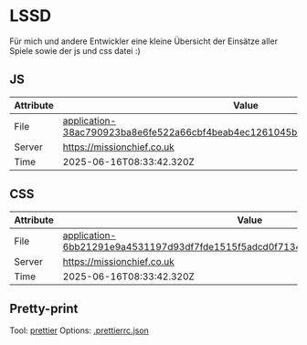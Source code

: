 # LSSD

Für mich und andere Entwickler eine kleine Übersicht der Einsätze aller Spiele sowie der js und css datei :)

<!-- automated -->

## JS

| Attribute | Value                                                                                                                                                                                                |
| --------- | ---------------------------------------------------------------------------------------------------------------------------------------------------------------------------------------------------- |
| File      | [application-38ac790923ba8e6fe522a66cbf4beab4ec1261045b9cd0dd47297fe0f7c54558.js](https://missionchief.co.uk/assets/application-38ac790923ba8e6fe522a66cbf4beab4ec1261045b9cd0dd47297fe0f7c54558.js) |
| Server    | https://missionchief.co.uk                                                                                                                                                                           |
| Time      | 2025-06-16T08:33:42.320Z                                                                                                                                                                             |

## CSS

| Attribute | Value                                                                                                                                                                                                  |
| --------- | ------------------------------------------------------------------------------------------------------------------------------------------------------------------------------------------------------ |
| File      | [application-6bb21291e9a4531197d93df7fde1515f5adcd0f71343dba8e12474f6953ddc8e.css](https://missionchief.co.uk/assets/application-6bb21291e9a4531197d93df7fde1515f5adcd0f71343dba8e12474f6953ddc8e.css) |
| Server    | https://missionchief.co.uk                                                                                                                                                                             |
| Time      | 2025-06-16T08:33:42.320Z                                                                                                                                                                               |

## Pretty-print

Tool: [prettier](https://prettier.io)
Options: [.prettierrc.json](./.prettierrc.json)

<!-- /automated -->
